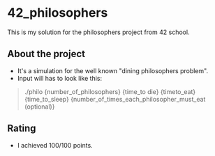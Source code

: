 # 42_philosophers
This is my solution for the philosophers project from 42 school.

## About the project
- It's a simulation for the well known "dining philosophers problem".
- Input will has to look like this:
>./philo {number_of_philosophers} {time_to die} {timeto_eat} {time_to_sleep} {number_of_times_each_philosopher_must_eat (optional)}

## Rating
- I achieved 100/100 points.
